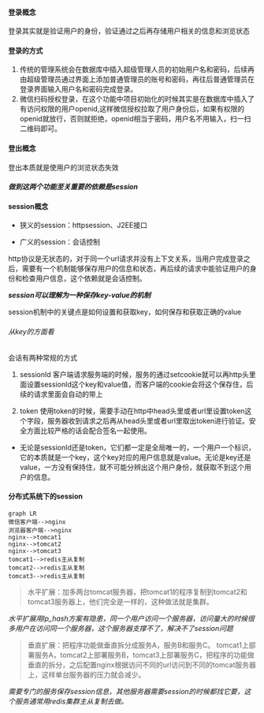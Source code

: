 #### 登录概念
登录其实就是验证用户的身份，验证通过之后再存储用户相关的信息和浏览状态

#### 登录的方式
1. 传统的管理系统会在数据库中插入超级管理人员的初始用户名和密码，后续再由超级管理员通过界面上添加普通管理员的账号和密码，再往后普通管理员在登录界面输入用户名和密码完成登录。
2. 微信扫码授权登录，在这个功能中项目初始化的时候其实是在数据库中插入了有访问权限的用户openid,这样微信授权拉取了用户身份后，如果有权限的openid就放行，否则就拒绝，openid相当于密码，用户名不用输入，扫一扫二维码即可。

#### 登出概念
登出本质就是使用户的浏览状态失效

#### *做到这两个功能至关重要的依赖是session*

#### session概念

* 狭义的session：httpsession、J2EE接口

* 广义的session：会话控制

http协议是无状态的，对于同一个url请求并没有上下文关系，当用户完成登录之后，需要有一个机制能够保存用户的信息和状态，再后续的请求中能验证用户的身份和检查用户信息，这个依赖就是会话控制。

**_session可以理解为一种保存key-value的机制_**

session机制中的关键点是如何设置和获取key，如何保存和获取正确的value

###### 从key的方面看
会话有两种常规的方式
1. sessionId
客户端请求服务端的时候，服务的通过setcookie就可以再http头里面设置sessionId这个key和value值，而客户端的cookie会将这个保存住，后续的请求里面会自动的带上

2. token
使用token的时候，需要手动在http中head头里或者url里设置token这个字段，服务器收到请求之后再从head头里或者url里取出token进行验证。安全方面比较严格的话会配合签名一起使用。

* 无论是sessionId还是token，它们都一定是全局唯一的，一个用户一个标识，它的本质就是一个key，这个key对应的用户信息就是value。无论是key还是value，一方没有保持住，就不可能分辨出这个用户身份，就获取不到这个用户的信息。

#### 分布式系统下的session

```mermaid
graph LR
微信客户端-->nginx
浏览器客户端-->nginx
nginx-->tomcat1
nginx-->tomcat2
nginx-->tomcat3
tomcat1-->redis主从复制
tomcat2-->redis主从复制
tomcat3-->redis主从复制
```

>水平扩展：加多两台tomcat服务器，把tomcat1的程序复制到tomcat2和tomcat3服务器上，他们完全是一样的，这种做法就是集群。

_水平扩展用Ip_hash方案有隐患，同一个用户访问一个服务器，访问量大的时候很多用户在访问同一个服务器，这个服务器支撑不了，解决不了session问题_

>垂直扩展：把程序功能做垂直拆分成服务A，服务B和服务C。 tomcat1上部署服务A，tomcat2上部署服务B，tomcat3上部署服务C，把程序的功能做垂直的拆分，之后配置nginx根据访问不同的url访问到不同的tomcat服务器上，这样单台服务器的压力就会减少。

_需要专门的服务保存session信息，其他服务器需要session的时候都找它要，这个服务通常用redis集群主从复制去做。_